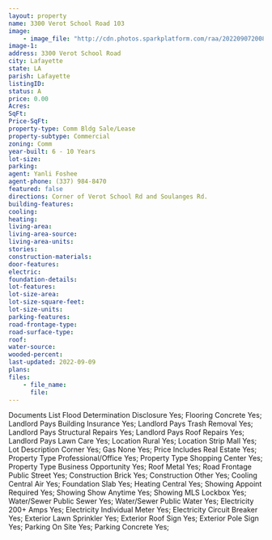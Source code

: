 ```yaml
---
layout: property
name: 3300 Verot School Road 103
image:
    - image_file: "http://cdn.photos.sparkplatform.com/raa/20220907200810925694000000.jpg"
image-1:
address: 3300 Verot School Road
city: Lafayette
state: LA
parish: Lafayette
listingID: 
status: A
price: 0.00
Acres: 
SqFt: 
Price-SqFt: 
property-type: Comm Bldg Sale/Lease
property-subtype: Commercial
zoning: Comm
year-built: 6 - 10 Years
lot-size: 
parking: 
agent: Yanli Foshee
agent-phone: (337) 984-8470
featured: false
directions: Corner of Verot School Rd and Soulanges Rd.
building-features: 
cooling: 
heating: 
living-area: 
living-area-source: 
living-area-units: 
stories: 
construction-materials: 
door-features: 
electric: 
foundation-details: 
lot-features: 
lot-size-area: 
lot-size-square-feet: 
lot-size-units: 
parking-features: 
road-frontage-type: 
road-surface-type: 
roof: 
water-source: 
wooded-percent: 
last-updated: 2022-09-09
plans: 
files:
    - file_name:
      file:
---
```

Documents List	Flood Determination Disclosure	Yes;
Flooring	Concrete	Yes;
Landlord Pays	Building Insurance	Yes;
Landlord Pays	Trash Removal	Yes;
Landlord Pays	Structural Repairs	Yes;
Landlord Pays	Roof Repairs	Yes;
Landlord Pays	Lawn Care	Yes;
Location	Rural	Yes;
Location	Strip Mall	Yes;
Lot Description	Corner	Yes;
Gas	None	Yes;
Price Includes	Real Estate	Yes;
Property Type	Professional/Office	Yes;
Property Type	Shopping Center	Yes;
Property Type	Business Opportunity	Yes;
Roof	Metal	Yes;
Road Frontage	Public Street	Yes;
Construction	Brick	Yes;
Construction	Other	Yes;
Cooling	Central Air	Yes;
Foundation	Slab	Yes;
Heating	Central	Yes;
Showing	Appoint Required	Yes;
Showing	Show Anytime	Yes;
Showing	MLS Lockbox	Yes;
Water/Sewer	Public Sewer	Yes;
Water/Sewer	Public Water	Yes;
Electricity	200+ Amps	Yes;
Electricity	Individual Meter	Yes;
Electricity	Circuit Breaker	Yes;
Exterior	Lawn Sprinkler	Yes;
Exterior	Roof Sign	Yes;
Exterior	Pole Sign	Yes;
Parking	On Site	Yes;
Parking	Concrete	Yes;

